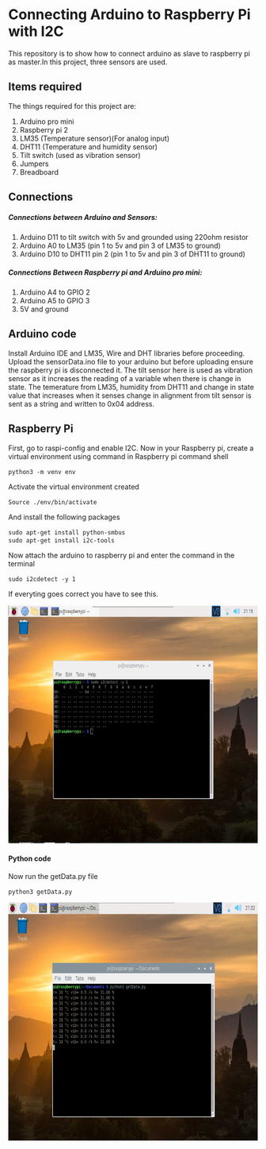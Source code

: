 # Connecting Arduino to Raspberry Pi with I2C
This repository is to show how to connect arduino as slave to raspberry pi as master.In this project, three sensors are used. 
## Items required
The things required for this project are:
1. Arduino pro mini
2. Raspberry pi 2
3. LM35 (Temperature sensor)(For analog input)
4. DHT11 (Temperature and humidity sensor)
5. Tilt switch (used as vibration sensor)
6. Jumpers
7. Breadboard
## Connections
##### Connections between Arduino and Sensors:
1. Arduino D11 to tilt switch with 5v and grounded using 220ohm resistor
2. Arduino A0 to LM35 (pin 1 to 5v and pin 3 of LM35 to ground) 
3. Arduino D10 to DHT11 pin 2 (pin 1 to 5v and pin 3 of DHT11 to ground)
##### Connections Between Raspberry pi and Arduino pro mini:
1. Arduino A4 to GPIO 2
2. Arduino A5 to GPIO 3
3. 5V and ground
## Arduino code
Install Arduino IDE and LM35, Wire and DHT libraries before proceeding. Upload the sensorData.ino file to your arduino but before uploading ensure the raspberry pi is disconnected it. The tilt sensor here is used as vibration sensor as it increases the reading of a variable when there is change in state. The temerature from LM35, humidity from DHT11 and change in state value that increases when it senses change in alignment from tilt sensor is sent as a string and written to 0x04 address.
## Raspberry Pi
First, go to raspi-config and enable I2C. 
Now in your Raspberry pi, create a virtual environment using command in Raspberry pi command shell
```
python3 -m venv env
```
Activate the virtual environment created
```
Source ./env/bin/activate
```
And install the following packages
```
sudo apt-get install python-smbus
sudo apt-get install i2c-tools
```
Now attach the arduino to raspberry pi and enter the command in the terminal
```
sudo i2cdetect -y 1
```
If everyting goes correct you have to see this.
<p align="center">
  <img src="i2c-tools.png" width=720, height=480>
 </p>
 
#### Python code
Now run the getData.py file
```
python3 getData.py
```
<p align="center">
  <img src="python-running.png" width=720, height=480>
 </p>
  



